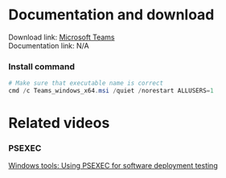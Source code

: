 # Documentation and download
Download link: [Microsoft Teams](https://learn.microsoft.com/en-us/microsoftteams/msi-deployment) <br />
Documentation link: N/A

### Install command
```powershell
# Make sure that executable name is correct
cmd /c Teams_windows_x64.msi /quiet /norestart ALLUSERS=1
```

# Related videos <br />
###  PSEXEC
[Windows tools: Using PSEXEC for software deployment testing](https://youtu.be/9ywdTna_TLc) <br />
